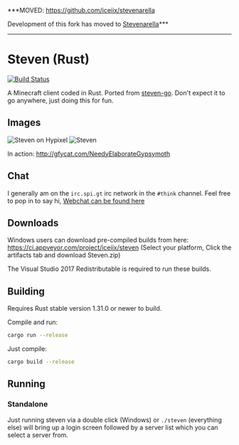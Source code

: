 ***MOVED: https://github.com/iceiix/stevenarella

Development of this fork has moved to [Stevenarella](https://github.com/iceiix/stevenarella)***

---

# Steven (Rust)
[![Build Status](https://travis-ci.org/iceiix/steven.svg?branch=updates)](https://travis-ci.org/iceiix/steven)

A Minecraft client coded in Rust. Ported from [steven-go](https://github.com/Thinkofname/steven-go).
Don't expect it to go anywhere, just doing this for fun.

## Images

![Steven on Hypixel](https://i.imgur.com/PM5fLuu.png)
![Steven](https://i.imgur.com/RRspOQF.png)


In action: http://gfycat.com/NeedyElaborateGypsymoth

## Chat

I generally am on the `irc.spi.gt` irc network in the `#think` channel.
Feel free to pop in to say hi, [Webchat can be found here](https://irc.spi.gt/iris/?channels=think)

## Downloads

Windows users can download pre-compiled builds from here: https://ci.appveyor.com/project/iceiix/steven
(Select your platform, Click the artifacts tab and download Steven.zip)

The Visual Studio 2017 Redistributable is required to run these builds.

## Building

Requires Rust stable version 1.31.0 or newer to build.

Compile and run:
```bash
cargo run --release
```
Just compile:
```bash
cargo build --release
```

## Running

### Standalone

Just running steven via a double click (Windows) or `./steven` (everything else)
will bring up a login screen followed by a server list which you can select a server
from.
